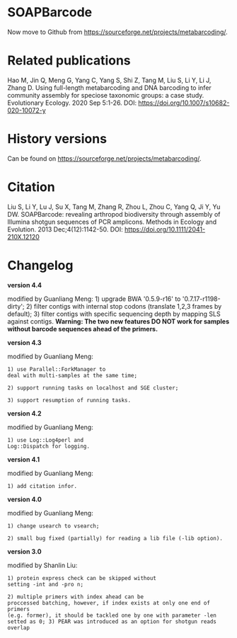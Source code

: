 # SOAPBarcode

Now move to Github from https://sourceforge.net/projects/metabarcoding/.

# Related publications


Hao M, Jin Q, Meng G, Yang C, Yang S, Shi Z, Tang M, Liu S, Li Y, Li J, Zhang D. Using full-length metabarcoding and DNA barcoding to infer community assembly for speciose taxonomic groups: a case study. Evolutionary Ecology. 2020 Sep 5:1-26. DOI: https://doi.org/10.1007/s10682-020-10072-y

    
# History versions

Can be found on https://sourceforge.net/projects/metabarcoding/.

# Citation

Liu S, Li Y, Lu J, Su X, Tang M, Zhang R, Zhou L, Zhou C, Yang Q, Ji Y, Yu DW. SOAPBarcode: revealing arthropod biodiversity through assembly of Illumina shotgun sequences of PCR amplicons. Methods in Ecology and Evolution. 2013 Dec;4(12):1142-50. DOI: https://doi.org/10.1111/2041-210X.12120

# Changelog

**version 4.4**

modified by Guanliang Meng: 1) upgrade BWA '0.5.9-r16' to
    '0.7.17-r1198-dirty'; 2) filter contigs with internal stop codons
    (translate 1,2,3 frames by default); 3) filter contigs with specific
    sequencing depth by mapping SLS against contigs. **Warning: The two new
    features DO NOT work for samples without barcode sequences ahead of the
    primers.**

**version 4.3**

modified by Guanliang Meng: 

    1) use Parallel::ForkManager to
    deal with multi-samples at the same time;

    2) support running tasks on localhost and SGE cluster;

    3) support resumption of running tasks.

**version 4.2**

modified by Guanliang Meng:

    1) use Log::Log4perl and
    Log::Dispatch for logging.

**version 4.1**

modified by Guanliang Meng:

    1) add citation infor.

**version 4.0**

modified by Guanliang Meng:

    1) change usearch to vsearch;

    2) small bug fixed (partially) for reading a lib file (-lib option).

**version 3.0**

modified by Shanlin Liu:

    1) protein express check can be skipped without
    setting -int and -pro n;

    2) multiple primers with index ahead can be
    proccessed batching, however, if index exists at only one end of primers
    (e.g. former), it should be tackled one by one with parameter -len
    setted as 0; 3) PEAR was introduced as an option for shotgun reads
    overlap

